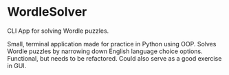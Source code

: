 # WordleSolver
CLI App for solving Wordle puzzles.


Small, terminal application made for practice in Python using OOP. Solves Wordle puzzles by narrowing down English language choice options. Functional, but needs to be refactored. Could also serve as a good exercise in GUI.
